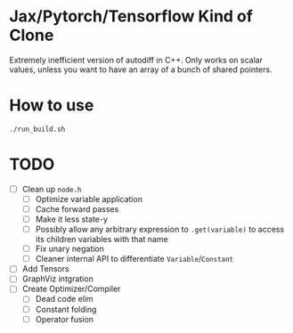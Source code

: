# Jax/Pytorch/Tensorflow Kind of Clone

Extremely inefficient version of autodiff in C++. Only works on scalar values, unless you want to have an array of a bunch of shared pointers.

# How to use
`./run_build.sh`

# TODO
- [ ] Clean up `node.h`
    - [ ] Optimize variable application
    - [ ] Cache forward passes
    - [ ] Make it less state-y
    - [ ] Possibly allow any arbitrary expression to `.get(variable)` to access its children variables with that name
    - [ ] Fix unary negation
    - [ ] Cleaner internal API to differentiate `Variable`/`Constant`
- [ ] Add Tensors
- [ ] GraphViz intgration
- [ ] Create Optimizer/Compiler
    - [ ] Dead code elim
    - [ ] Constant folding
    - [ ] Operator fusion
